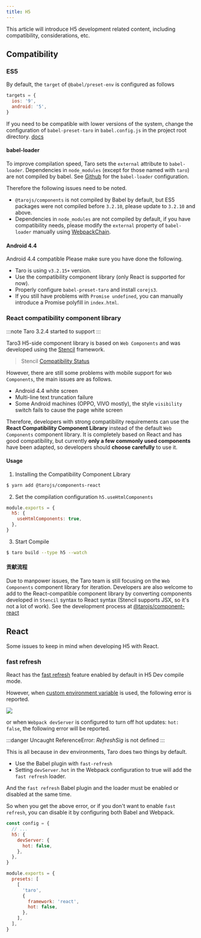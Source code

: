 ```yaml
---
title: H5
---
```


This article will introduce H5 development related content, including compatibility, considerations, etc.

## Compatibility

### ES5

By default, the `target` of `@babel/preset-env` is configured as follows

```js
targets = {
  ios: '9',
  android: '5',
}
```

If you need to be compatible with lower versions of the system, change the configuration of `babel-preset-taro` in `babel.config.js` in the project root directory. [docs](/docs/babel-config)

#### babel-loader

To improve compilation speed, Taro sets the `external` attribute to `babel-loader`. Dependencies in `node_modules` (except for those named with `taro`) are not compiled by babel. See [Github](https://github.com/NervJS/taro/blob/4aa08d541b1c5221bf420fc0f4a305960e22aa0a/packages/taro-webpack-runner/src/util/chain.ts#L502-L510) for the `babel-loader` configuration.

Therefore the following issues need to be noted.

- `@tarojs/components` is not compiled by Babel by default, but ES5 packages were not compiled before `3.2.10`, please update to `3.2.10` and above.
- Dependencies in `node_modules` are not compiled by default, if you have compatibility needs, please modify the `external` property of `babel-loader` manually using [WebpackChain](config-detail#h5webpackchain).

#### Android 4.4

Android 4.4 compatible Please make sure you have done the following.

- Taro is using `v3.2.15+` version.
- Use the compatibility component library (only React is supported for now).
- Properly configure `babel-preset-taro` and install `corejs3`.
- If you still have problems with `Promise undefined`, you can manually introduce a Promise polyfill in `index.html`.

### React compatibility component library

:::note
Taro 3.2.4 started to support
:::

Taro3 H5-side component library is based on `Web Components` and was developed using the [Stencil](https://stenciljs.com/) framework.

> Stencil [Compatibility Status](https://stenciljs.com/docs/browser-support)

However, there are still some problems with mobile support for `Web Components`, the main issues are as follows.

- Android 4.4 white screen
- Multi-line text truncation failure
- Some Android machines (OPPO, VIVO mostly), the style `visibility` switch fails to cause the page white screen

Therefore, developers with strong compatibility requirements can use the **React Compatibility Component Library** instead of the default `Web Components` component library. It is completely based on React and has good compatibility, but currently **only a few commonly used components** have been adapted, so developers should **choose carefully** to use it.

#### Usage

1. Installing the Compatibility Component Library

```bash
$ yarn add @tarojs/components-react
```

2. Set the compilation configuration `h5.useHtmlComponents`

```js title="config/index.js"
module.exports = {
  h5: {
    useHtmlComponents: true,
  },
}
```

3. Start Compile

```bash
$ taro build --type h5 --watch
```

#### 贡献流程

Due to manpower issues, the Taro team is still focusing on the `Web Components` component library for iteration. Developers are also welcome to add to the React-compatible component library by converting components developed in `Stencil` syntax to React syntax (Stencil supports JSX, so it's not a lot of work). See the development process at [@tarojs/component-react](https://github.com/NervJS/taro/blob/next/packages/taro-components-react/README.md#%E6%94%B9%E9%80%A0%E6%96%B9%E6%B3%95)

## React

Some issues to keep in mind when developing H5 with React.

### fast refresh

React has the [fast refresh](https://github.com/facebook/react/issues/16604#issuecomment-528663101) feature enabled by default in H5 Dev compile mode.

However, when [custom environment variable](https://github.com/NervJS/taro/issues/9576) is used, the following error is reported.

![](https://storage.360buyimg.com/cjj-pub-images/fast-refresh-error.png)

or when `Webpack devServer` is configured to turn off hot updates: `hot: false`, the following error will be reported.

:::danger
Uncaught ReferenceError: $RefreshSig$ is not defined
:::

This is all because in dev environments, Taro does two things by default.

- Use the Babel plugin with `fast-refresh`
- Setting `devServer.hot` in the Webpack configuration to true will add the `fast refresh` loader.

And the `fast refresh` Babel plugin and the loader must be enabled or disabled at the same time.

So when you get the above error, or if you don't want to enable `fast refresh`, you can disable it by configuring both Babel and Webpack.

```js title="config/index.js" {5}
const config = {
  // ...
  h5: {
    devServer: {
      hot: false,
    },
  },
}
```

```js title="babel.config.js" {5}
module.exports = {
  presets: [
    [
      'taro',
      {
        framework: 'react',
        hot: false,
      },
    ],
  ],
}
```
